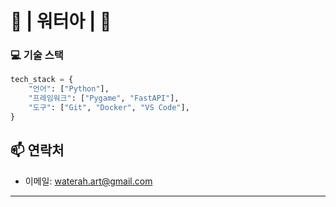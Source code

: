 # 🌊 | 워터아 | 🌊

### 💻 기술 스택

```python
tech_stack = {
    "언어": ["Python"],
    "프레임워크": ["Pygame", "FastAPI"],
    "도구": ["Git", "Docker", "VS Code"],
}
```

## 📫 연락처

- 이메일: waterah.art@gmail.com

---
